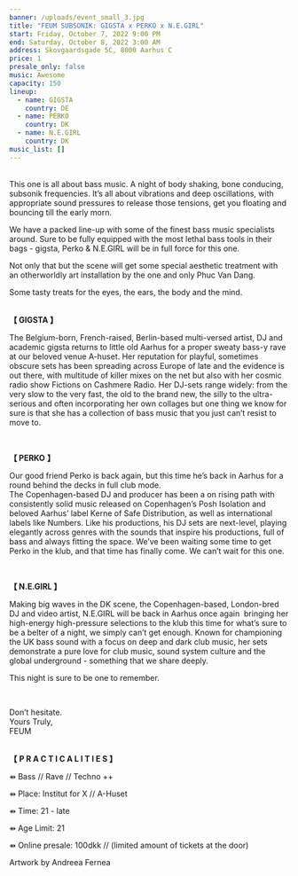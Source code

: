 ```yaml
---
banner: /uploads/event_small_3.jpg
title: "FEUM SUBSONIK: GIGSTA x PERKO x N.E.GIRL"
start: Friday, October 7, 2022 9:00 PM
end: Saturday, October 8, 2022 3:00 AM
address: Skovgaardsgade 5C, 8000 Aarhus C
price: 1
presale_only: false
music: Awesome
capacity: 150
lineup:
  - name: GIGSTA
    country: DE
  - name: PERKO
    country: DK
  - name: N.E.GIRL
    country: DK
music_list: []
---
```

<!--StartFragment-->

<br>This one is all about bass music. A night of body shaking, bone conducing, subsonik frequencies. It’s all about vibrations and deep oscillations, with appropriate sound pressures to release those tensions, get you floating and bouncing till the early morn.

We have a packed line-up with some of the finest bass music specialists around. Sure to be fully equipped with the most lethal bass tools in their bags - gigsta, Perko & N.E.GIRL will be in full force for this one.

Not only that but the scene will get some special aesthetic treatment with an otherworldly art installation by the one and only Phuc Van Dang.

Some tasty treats for the eyes, the ears, the body and the mind.

<br>**【 GIGSTA 】**<br> 

The Belgium-born, French-raised, Berlin-based multi-versed artist, DJ and academic gigsta returns to little old Aarhus for a proper sweaty bass-y rave at our beloved venue A-huset. Her reputation for playful, sometimes obscure sets has been spreading across Europe of late and the evidence is out there, with multitude of killer mixes on the net but also with her cosmic radio show Fictions on Cashmere Radio. Her DJ-sets range widely: from the very slow to the very fast, the old to the brand new, the silly to the ultra-serious and often incorporating her own collages but one thing we know for sure is that she has a collection of bass music that you just can’t resist to move to. 

<br>

**【 PERKO** **】**<br>

Our good friend Perko is back again, but this time he’s back in Aarhus for a round behind the decks in full club mode. \
The Copenhagen-based DJ and producer has been a on rising path with consistently solid music released on Copenhagen’s Posh Isolation and beloved Aarhus’ label Kerne of Safe Distribution, as well as international labels like Numbers. Like his productions, his DJ sets are next-level, playing elegantly across genres with the sounds that inspire his productions, full of bass and always fitting the space. We’ve been waiting some time to get Perko in the klub, and that time has finally come. We can’t wait for this one.

<br>

**【 N.E.GIRL 】** <br>

Making big waves in the DK scene, the Copenhagen-based, London-bred DJ and video artist, N.E.GIRL will be back in Aarhus once again  bringing her high-energy high-pressure selections to the klub this time for what’s sure to be a belter of a night, we simply can’t get enough. Known for championing the UK bass sound with a focus on deep and dark club music, her sets demonstrate a pure love for club music, sound system culture and the global underground - something that we share deeply.

This night is sure to be one to remember.

<br>

Don’t hesitate.<br>
Yours Truly,<br>
FEUM <br>

 <br>**【** **P R A C T I C A L I T I E S 】**<br>

⇻ Bass // Rave // Techno ++

⇻ Place: Institut for X // A-Huset

⇻ Time: 21 - late

⇻ Age Limit: 21

⇻ Online presale: 100dkk // [](https://feum-ticketing.dk/)(limited amount of tickets at the door)

Artwork by Andreea Fernea

<!--EndFragment-->